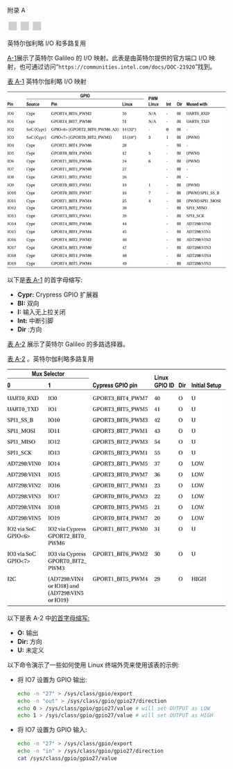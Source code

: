附录 A

![image](img/frontdot.jpg)

英特尔伽利略 I/O 和多路复用

[A-1](#Tab1)展示了英特尔 Galileo 的 I/O 映射。此表是由英特尔提供的官方端口 I/O 映射，也可通过访问“`https://communities.intel.com/docs/DOC-21920`”找到。

[表 A-1](#_Tab1) 英特尔伽利略 I/O 映射

![Tab1](img/TableA-1.jpg)

以下是[表 A-1](#Tab1) 的首字母缩写:

*   **Cypr:** Crypress GPIO 扩展器
*   **BI:** 双向
*   **I:** 输入无上拉关闭
*   **Int:** 中断引脚
*   **Dir** :方向

[表 A-2](#Tab2) 展示了英特尔 Galileo 的多路选择器。

[表 A-2](#_Tab2) 。英特尔伽利略多路复用

![Tab2](img/TableA-2.jpg)

以下是表 A-2 中[的首字母缩写:](#Tab2)

*   **O:** 输出
*   **Dir:** 方向
*   **U:** 未定义

以下命令演示了一些如何使用 Linux 终端外壳来使用该表的示例:

*   将 IO7 设置为 GPIO 输出:

    ```sh
    echo -n "27" > /sys/class/gpio/export
    echo -n "out" > /sys/class/gpio/gpio27/direction
    echo 0 > /sys/class/gpio/gpio27/value # will set OUTPUT as LOW
    echo 1 > /sys/class/gpio/gpio27/value # will set OUTPUT as HIGH
    ```

*   将 IO7 设置为 GPIO 输入:

    ```sh
    echo -n "27" > /sys/class/gpio/export
    echo -n "in" > /sys/class/gpio/gpio27/direction
    cat /sys/class/gpio/gpio27/value
    ```